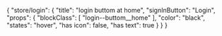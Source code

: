 {
    "store/login": {
        "title": "login buttom at home",
        "signInButton": "Login",
        "props": {
            "blockClass": [
                "login--buttom__home"
            ],
            "color": "black",
            "states": "hover",
            "has icon": false,
            "has text": true
        }
    }
}